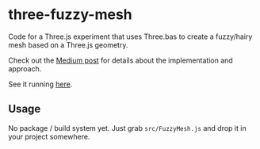 # three-fuzzy-mesh

Code for a Three.js experiment that uses Three.bas to create a fuzzy/hairy mesh based on a Three.js geometry.

Check out the [Medium post](https://medium.com/@Zadvorsky/fuzzy-meshes-4c7fd3910d6f) for details about the implementation and approach.

See it running [here](https://codepen.io/dpdknl/pen/JrgrJN/).

## Usage

No package / build system yet. Just grab `src/FuzzyMesh.js` and drop it in your project somewhere.  
